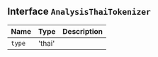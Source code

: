 ## Interface `AnalysisThaiTokenizer`

| Name | Type | Description |
| - | - | - |
| `type` | 'thai' | &nbsp; |
